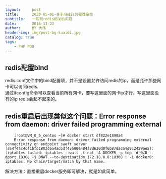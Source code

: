 ```yaml
---
layout:     post
title:      2020-05-01-关于Redis的疑难杂症
subtitle:   一系列redis相关的问题
date:       2016-11-23
author:     BY 大伟
header-img: img/post-bg-kuaidi.jpg
catalog: true
tags:
    - PHP PDO
---
```


## redis配置bind

redis.conf文件中的bind配置项，并不是设置允许访问redis的ip，而是允许那些网卡可以访问redis.<br>
通过ifconfig命令可以查看当前所有网卡，要写这里面的网卡ip才行，写这里面没有的ip redis会起不起来的。

## redis重启后出现类似这个问题：Error response from daemon: driver failed programming external

        [root@VM_0_5_centos ~]# docker start df822e1898a4
        Error response from daemon: driver failed programming external connectivity on endpoint swoft_server (a64f4ac4cf1bfd1803daa4ad5df43600e484f8d630d0f6b87daca4d9c2429ae5):  (iptables failed: iptables --wait -t nat -A DOCKER -p tcp -d 0/0 --dport 18308 -j DNAT --to-destination 172.18.0.6:18308 ! -i docker0: iptables: No chain/target/match by that name.
    
解决方法：直接重启docker服务即可解决，就是如此简单。
    